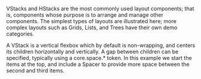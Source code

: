 VStacks and HStacks are the most commonly used layout components; that is, components whose purpose is to arrange and manage other components. The simplest types of layouts are illustrated here; more complex layouts such as Grids, Lists, and Trees have their own demo categories.

A VStack is a vertical flexbox which by default is non-wrapping, and centers its children horizontally and vertically. A gap between children can be specified, typically using a core.space.* token. In this example we start the items at the top, and include a Spacer to provide more space between the second and third items. 

